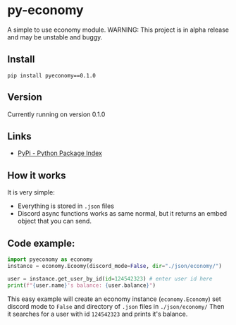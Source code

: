 # py-economy
A simple to use economy module.
WARNING: This project is in alpha release and may be unstable and buggy.
## Install
```pip install pyeconomy==0.1.0```
## Version
Currently running on version 0.1.0
## Links
* [PyPi - Python Package Index](https://pypi.org)
## How it works
It is very simple:
* Everything is stored in `.json` files
* Discord async functions works as same normal, but it returns an embed object that you can send.
## Code example:
```py
import pyeconomy as economy
instance = economy.Ecoomy(discord_mode=False, dir="./json/economy/")

user = instance.get_user_by_id(id=124542323) # enter user id here
print(f"{user.name}'s balance: {user.balance}")
```
This easy example will create an economy instance (`economy.Economy`) set discord mode to `False` and directory of `.json` files in `./json/economy/`
Then it searches for a user with id `124542323` and prints it's balance.

